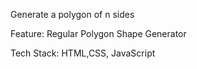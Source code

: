 Generate a polygon of n sides

Feature: Regular Polygon Shape Generator

Tech Stack: HTML,CSS, JavaScript
